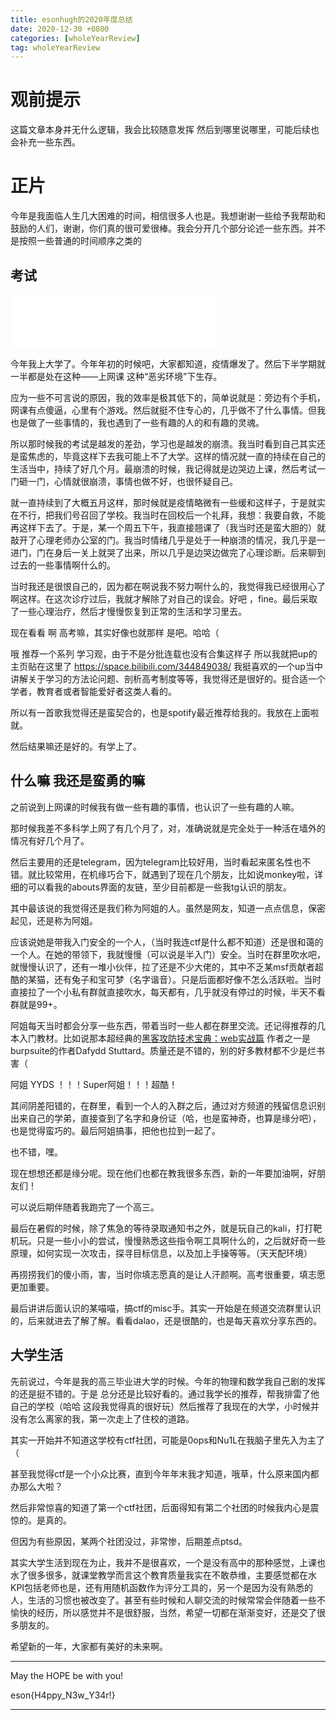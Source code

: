 ```yaml
---
title: esonhugh的2020年度总结
date: 2020-12-30 +0800
categories: [wholeYearReview]
tag: wholeYearReview
---
```


# 观前提示

这篇文章本身并无什么逻辑，我会比较随意发挥 然后到哪里说哪里，可能后续也会补充一些东西。

# 正片

今年是我面临人生几大困难的时间，相信很多人也是。我想谢谢一些给予我帮助和鼓励的人们，谢谢，你们真的很可爱很棒。我会分开几个部分论述一些东西。并不是按照一些普通的时间顺序之类的

## 考试

<iframe frameborder="no" border="0" marginwidth="0" marginheight="0" width=330 height=86 src="//music.163.com/outchain/player?type=2&id=1491119926&auto=1&height=66"></iframe>


今年我上大学了。今年年初的时候吧，大家都知道，疫情爆发了。然后下半学期就一半都是处在这种——上网课 这种“恶劣环境”下生存。


应为一些不可言说的原因，我的效率是极其低下的，简单说就是：旁边有个手机，网课有点傻逼，心里有个游戏。然后就挺不住专心的，几乎做不了什么事情。但我也是做了一些事情的，我也遇到了一些有趣的人的和有趣的灵魂。


所以那时候我的考试是越发的差劲，学习也是越发的崩溃。我当时看到自己其实还是蛮焦虑的，毕竟这样下去我可能上不了大学。这样的情况就一直的持续在自己的生活当中，持续了好几个月。最崩溃的时候，我记得就是边哭边上课，然后考试一门砸一门，心情就很崩溃，事情也做不好，也很怀疑自己。


就一直持续到了大概五月这样，那时候就是疫情略微有一些缓和这样子，于是就实在不行，把我们号召回了学校。我当时在回校后一个礼拜，我想：我要自救，不能再这样下去了。于是，某一个周五下午，我直接翘课了（我当时还是蛮大胆的）就敲开了心理老师办公室的门。我当时情绪几乎是处于一种崩溃的情况，我几乎是一进门，门在身后一关上就哭了出来，所以几乎是边哭边做完了心理诊断。后来聊到过去的一些事情啊什么的。 


当时我还是很恨自己的，因为都在啊说我不努力啊什么的，我觉得我已经很用心了啊这样。在这次诊疗过后，我就才解除了对自己的误会。好吧 ，fine。最后采取了一些心理治疗，然后才慢慢恢复到正常的生活和学习里去。


现在看看 啊 高考嘛，其实好像也就那样 是吧。哈哈（


哦 推荐一个系列 学习观，由于不是分批连载也没有合集这样子 所以我就把up的主页贴在这里了 https://space.bilibili.com/344849038/ 我挺喜欢的一个up当中讲解关于学习的方法论问题、剖析高考制度等等，我觉得还是很好的。挺合适一个学者，教育者或者智能爱好者这类人看的。


所以有一首歌我觉得还是蛮契合的，也是spotify最近推荐给我的。我放在上面啦就。


然后结果嘛还是好的。有学上了。


## 什么嘛 我还是蛮勇的嘛


之前说到上网课的时候我有做一些有趣的事情，也认识了一些有趣的人嘛。


那时候我差不多科学上网了有几个月了，对，准确说就是完全处于一种活在墙外的情况有好几个月了。


然后主要用的还是telegram，因为telegram比较好用，当时看起来匿名性也不错。就比较常用，在机缘巧合下，就遇到了现在几个朋友，比如说monkey啦，详细的可以看我的abouts界面的友链，至少目前都是一些我tg认识的朋友。


其中最该说的我觉得还是我们称为阿姐的人。虽然是网友，知道一点点信息，保密起见，还是称为阿姐。


应该说她是带我入门安全的一个人，（当时我连ctf是什么都不知道）还是很和蔼的一个人。在她的带领下，我就慢慢（可以说是半入门）安全。当时在群里吹水吧，就慢慢认识了，还有一堆小伙伴，拉了还是不少大佬的，其中不乏某msf贡献者超酷的某猫，还有兔子和宝可梦（名字谐音）。只是后面都好像不怎么活跃啦。当时直接拉了一个小私有群就直接吹水，每天都有，几乎就没有停过的时候，半天不看群就是99+。


阿姐每天当时都会分享一些东西，带着当时一些人都在群里交流。还记得推荐的几本入门教材。比如说那本超经典的[黑客攻防技术宝典：web实战篇](https://www.ituring.com.cn/book/885) 作者之一是burpsuite的作者Dafydd Stuttard。质量还是不错的，别的好多教材都不少是烂书害（ 


阿姐 YYDS ！！！Super阿姐！！！超酷！


其间阴差阳错的，在群里，看到一个人的入群之后，通过对方频道的残留信息识别出来自己的学弟，直接查到了名字和身份证（哈，也是蛮神奇，也算是缘分吧），也是觉得蛮巧的。最后阿姐搞事，把他也拉到一起了。


也不错，嘿。


现在想想还都是缘分呢。现在他们也都在教我很多东西，新的一年要加油啊，好朋友们！


可以说后期伴随着我跑完了一个高三。


最后在暑假的时候，除了焦急的等待录取通知书之外，就是玩自己的kali，打打靶机玩。只是一些小小的尝试，慢慢熟悉这些指令啊工具啊什么的，之后就好奇一些原理，如何实现一次攻击，探寻目标信息，以及加上手操等等。（天天配环境）


再捞捞我们的傻小雨，害，当时你填志愿真的是让人汗颜啊。高考很重要，填志愿更加重要。


最后讲讲后面认识的某喵喵，搞ctf的misc手。其实一开始是在频道交流群里认识的，后来就进去了解了解。看看dalao，还是很酷的，也是每天喜欢分享东西的。


## 大学生活


先前说过，今年是我的高三毕业进大学的时候。今年的物理和数学我自己剧的发挥的还是挺不错的。于是 总分还是比较好看的。通过我学长的推荐，帮我排雷了他自己的学校（哈哈 这段我觉得真的很好玩）然后推荐了我现在的大学，小时候并没有怎么离家的我，第一次走上了住校的道路。


其实一开始并不知道这学校有ctf社团，可能是0ops和Nu1L在我脑子里先入为主了（


甚至我觉得ctf是一个小众比赛，直到今年年末我才知道，哦草，什么原来国内都办那么大啦？


然后非常惊喜的知道了第一个ctf社团，后面得知有第二个社团的时候我内心是震惊的。是真的。


但因为有些原因，某两个社团没过，非常惨，后期差点ptsd。


其实大学生活到现在为止，我并不是很喜欢，一个是没有高中的那种感觉，上课也水了很多很多，就课堂教学而言这个教育质量我实在不敢恭维，主要感觉都在水KPI包括老师也是，还有用随机函数作为评分工具的，另一个是因为没有熟悉的人，生活的习惯也被改变了。甚至有些时候和人聊交流的时候常常会伴随着一些不愉快的经历，所以感觉并不是很舒服，当然，希望一切都在渐渐变好，还是交了很多朋友的。


希望新的一年，大家都有美好的未来啊。


---

May the HOPE be with you!

eson{H4ppy_N3w_Y34r!}

---




